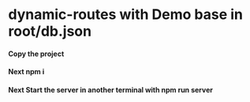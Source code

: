 # dynamic-routes with Demo base in root/db.json

#### Copy the project

#### Next npm i

#### Next Start the server in another terminal with npm run server
